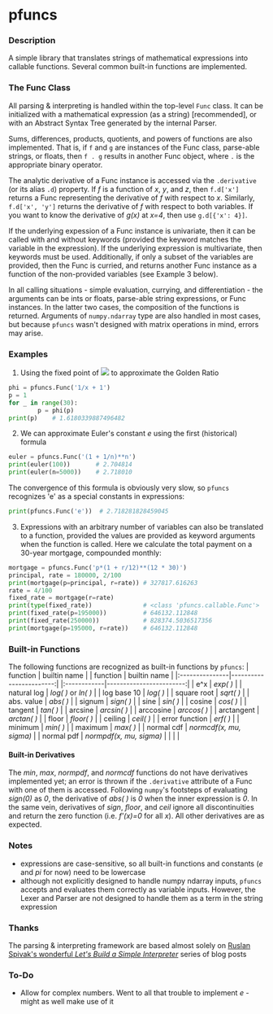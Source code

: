 # pfuncs #


### Description ###

A simple library that translates strings of mathematical expressions into
callable functions. Several common built-in functions are implemented.


### The Func Class ###
All parsing & interpreting is handled within the top-level `Func` class. It can
be initialized with a mathematical expression (as a string) [recommended], or 
with an Abstract Syntax Tree generated by the internal Parser.

Sums, differences, products, quotients, and powers of functions are also implemented. That
is, if `f` and `g` are instances of the Func class, parse-able strings, or floats, then 
`f . g` results in another Func object, where `.` is the appropriate binary operator. 

The analytic derivative of a Func instance is accessed via the `.derivative` (or 
its alias `.d`) property. If _f_ is a function of _x_, _y_, and _z_, then `f.d['x']`
returns a Func representing the derivative of _f_ with respect to _x_. Similarly,
`f.d['x', 'y']` returns the derivative of _f_ with respect to both variables. If 
you want to know the derivative of _g(x)_ at _x=4_, then use `g.d[{'x': 4}]`. 

If the underlying expession of a Func instance is univariate, then it can 
be called with and without keywords (provided the keyword matches the variable
in the expression). If the underlying expression is multivariate, then keywords
must be used. Additionally, if only a subset of the variables are provided, then
the Func is curried, and returns another Func instance as a function of the 
non-provided variables (see Example 3 below).

In all calling situations - simple evaluation, currying, and differentiation - the arguments
can be ints or floats, parse-able string expressions, or Func instances. In the latter two 
cases, the composition of the functions is returned. Arguments of `numpy.ndarray` type are 
also handled in most cases, but because `pfuncs` wasn't designed with matrix operations in 
mind, errors may arise.



### Examples ###
1. Using the fixed point of <img src="https://render.githubusercontent.com/render/math?math=f(x) = 1 %2B 1/x"> to approximate the Golden Ratio
```python
phi = pfuncs.Func('1/x + 1')
p = 1
for _ in range(30):
		p = phi(p)
print(p)    # 1.6180339887496482
```

2. We can approximate Euler's constant _e_ using the first (historical) formula
```python
euler = pfuncs.Func('(1 + 1/n)**n')
print(euler(100))       # 2.704814
print(euler(n=5000))    # 2.718010
```
The convergence of this formula is obviously very slow, so `pfuncs` recognizes 'e' as a special constants in expressions:
```python
print(pfuncs.Func('e'))  # 2.718281828459045
```

3. Expressions with an arbitrary number of variables can also be translated to a function, provided the values are provided as keyword arguments when the function is called. Here we calculate the total payment on a 30-year mortgage, compounded monthly:
```python
mortgage = pfuncs.Func('p*(1 + r/12)**(12 * 30)')
principal, rate = 180000, 2/100
print(mortgage(p=principal, r=rate)) # 327817.616263
rate = 4/100
fixed_rate = mortgage(r=rate)
print(type(fixed_rate))              # <class 'pfuncs.callable.Func'>
print(fixed_rate(p=195000))          # 646132.112848
print(fixed_rate(250000))            # 828374.5036517356
print(mortgage(p=195000, r=rate))    # 646132.112848
```


### Built-in Functions ###
The following functions are recognized as built-in functions by `pfuncs`:
|    function    |      builtin name       | |   function  |       builtin name      |
|:---------------|------------------------:| |:------------|------------------------:|
|       e^x      |         _exp( )_        | | natural log |    _log( )_ or _ln( )_  |
|   log base 10  |         _log( )_        | | square root |        _sqrt( )_        |
|   abs. value   |         _abs( )_        | |   signum    |        _sign( )_        |
|      sine      |         _sin( )_        | |   cosine    |        _cos( )_         |
|     tangent    |         _tan( )_        | |   arcsine   |       _arcsin( )_       |
|    arccosine   |       _arccos( )_       | |  arctangent |       _arctan( )_       | 
|     floor      |        _floor( )_       | |   ceiling   |        _ceil( )_        |
| error function |         _erf( )_        | |   minimum   |         _min( )_        |
|     maximum    |        _max( )_         | | normal cdf  | _normcdf(x, mu, sigma)_ |
|   normal pdf   | _normpdf(x, mu, sigma)_ | |             |                         |


#### Built-in Derivatives ####

The _min_, _max_, _normpdf_, and _normcdf_ functions do not have derivatives implemented yet; an error is thrown if the `.derivative` attribute of a Func with one of them is accessed. Following `numpy`'s footsteps of evaluating _sign(0)_ as _0_, the derivative of _abs( )_ is _0_ when the inner expression is _0_. In the same vein, derivatives of _sign_, _floor_, and _ceil_ ignore all discontinuities and return the zero function (i.e. _f'(x)=0_ for all _x_). All other derivatives are as expected. 


### Notes ###
* expressions are case-sensitive, so all built-in functions and constants (_e_ and _pi_ for now) need to be lowercase
* although not explicitly designed to handle numpy ndarray inputs, `pfuncs` accepts and evaluates them correctly as variable inputs. However, the Lexer and Parser are not designed to handle them as a term in the string expression


### Thanks ###
The parsing & interpreting framework are based almost solely on [Ruslan Spivak's wonderful _Let's Build a Simple Interpreter_](https://ruslanspivak.com/lsbasi-part1/) series of blog posts


### To-Do ###
* Allow for complex numbers. Went to all that trouble to implement _e_ - might as well make use of it